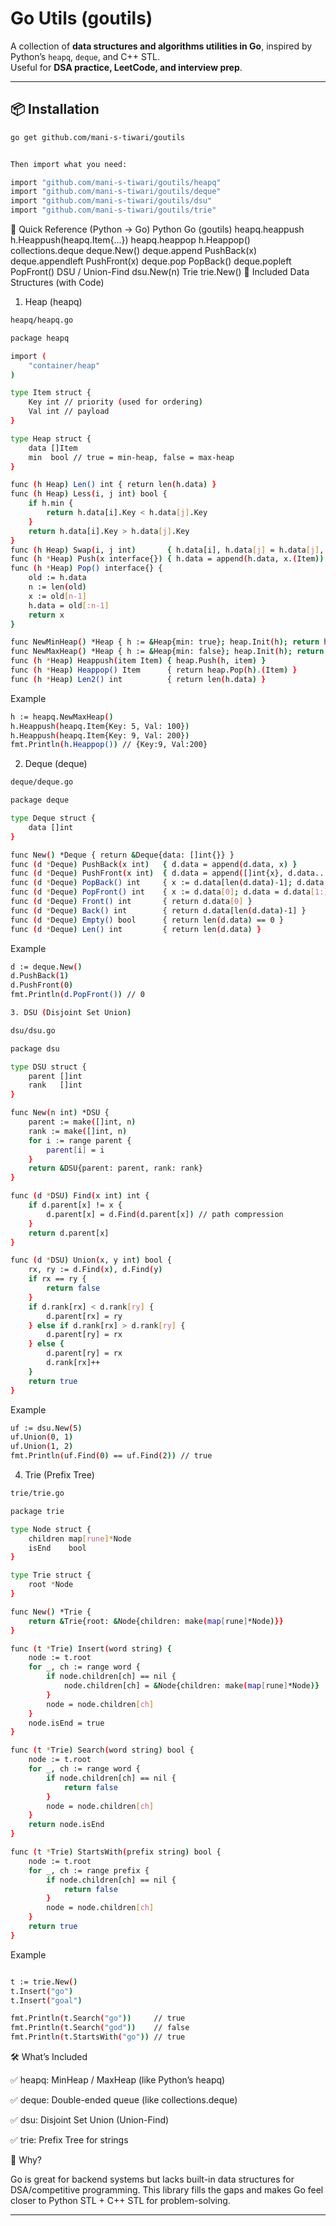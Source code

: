 # Go Utils (goutils)

A collection of **data structures and algorithms utilities in Go**, inspired by Python’s `heapq`, `deque`, and C++ STL.  
Useful for **DSA practice, LeetCode, and interview prep**.

---

## 📦 Installation

```bash
go get github.com/mani-s-tiwari/goutils


Then import what you need:

import "github.com/mani-s-tiwari/goutils/heapq"
import "github.com/mani-s-tiwari/goutils/deque"
import "github.com/mani-s-tiwari/goutils/dsu"
import "github.com/mani-s-tiwari/goutils/trie"

```

🔎 Quick Reference (Python → Go)
Python	Go (goutils)
heapq.heappush	h.Heappush(heapq.Item{...})
heapq.heappop	h.Heappop()
collections.deque	deque.New()
deque.append	PushBack(x)
deque.appendleft	PushFront(x)
deque.pop	PopBack()
deque.popleft	PopFront()
DSU / Union-Find	dsu.New(n)
Trie	trie.New()
🔹 Included Data Structures (with Code)

1. Heap (heapq)
```bash
heapq/heapq.go

package heapq

import (
	"container/heap"
)

type Item struct {
	Key int // priority (used for ordering)
	Val int // payload
}

type Heap struct {
	data []Item
	min  bool // true = min-heap, false = max-heap
}

func (h Heap) Len() int { return len(h.data) }
func (h Heap) Less(i, j int) bool {
	if h.min {
		return h.data[i].Key < h.data[j].Key
	}
	return h.data[i].Key > h.data[j].Key
}
func (h Heap) Swap(i, j int)       { h.data[i], h.data[j] = h.data[j], h.data[i] }
func (h *Heap) Push(x interface{}) { h.data = append(h.data, x.(Item)) }
func (h *Heap) Pop() interface{} {
	old := h.data
	n := len(old)
	x := old[n-1]
	h.data = old[:n-1]
	return x
}

func NewMinHeap() *Heap { h := &Heap{min: true}; heap.Init(h); return h }
func NewMaxHeap() *Heap { h := &Heap{min: false}; heap.Init(h); return h }
func (h *Heap) Heappush(item Item) { heap.Push(h, item) }
func (h *Heap) Heappop() Item      { return heap.Pop(h).(Item) }
func (h *Heap) Len2() int          { return len(h.data) }

```

Example
```bash
h := heapq.NewMaxHeap()
h.Heappush(heapq.Item{Key: 5, Val: 100})
h.Heappush(heapq.Item{Key: 9, Val: 200})
fmt.Println(h.Heappop()) // {Key:9, Val:200}
```
2. Deque (deque)
```bash
deque/deque.go

package deque

type Deque struct {
	data []int
}

func New() *Deque { return &Deque{data: []int{}} }
func (d *Deque) PushBack(x int)   { d.data = append(d.data, x) }
func (d *Deque) PushFront(x int)  { d.data = append([]int{x}, d.data...) }
func (d *Deque) PopBack() int     { x := d.data[len(d.data)-1]; d.data = d.data[:len(d.data)-1]; return x }
func (d *Deque) PopFront() int    { x := d.data[0]; d.data = d.data[1:]; return x }
func (d *Deque) Front() int       { return d.data[0] }
func (d *Deque) Back() int        { return d.data[len(d.data)-1] }
func (d *Deque) Empty() bool      { return len(d.data) == 0 }
func (d *Deque) Len() int         { return len(d.data) }
```

Example
```bash
d := deque.New()
d.PushBack(1)
d.PushFront(0)
fmt.Println(d.PopFront()) // 0
```
```bash
3. DSU (Disjoint Set Union)

dsu/dsu.go

package dsu

type DSU struct {
	parent []int
	rank   []int
}

func New(n int) *DSU {
	parent := make([]int, n)
	rank := make([]int, n)
	for i := range parent {
		parent[i] = i
	}
	return &DSU{parent: parent, rank: rank}
}

func (d *DSU) Find(x int) int {
	if d.parent[x] != x {
		d.parent[x] = d.Find(d.parent[x]) // path compression
	}
	return d.parent[x]
}

func (d *DSU) Union(x, y int) bool {
	rx, ry := d.Find(x), d.Find(y)
	if rx == ry {
		return false
	}
	if d.rank[rx] < d.rank[ry] {
		d.parent[rx] = ry
	} else if d.rank[rx] > d.rank[ry] {
		d.parent[ry] = rx
	} else {
		d.parent[ry] = rx
		d.rank[rx]++
	}
	return true
}
```

Example
```bash
uf := dsu.New(5)
uf.Union(0, 1)
uf.Union(1, 2)
fmt.Println(uf.Find(0) == uf.Find(2)) // true
```

4. Trie (Prefix Tree)
```bash
trie/trie.go

package trie

type Node struct {
	children map[rune]*Node
	isEnd    bool
}

type Trie struct {
	root *Node
}

func New() *Trie {
	return &Trie{root: &Node{children: make(map[rune]*Node)}}
}

func (t *Trie) Insert(word string) {
	node := t.root
	for _, ch := range word {
		if node.children[ch] == nil {
			node.children[ch] = &Node{children: make(map[rune]*Node)}
		}
		node = node.children[ch]
	}
	node.isEnd = true
}

func (t *Trie) Search(word string) bool {
	node := t.root
	for _, ch := range word {
		if node.children[ch] == nil {
			return false
		}
		node = node.children[ch]
	}
	return node.isEnd
}

func (t *Trie) StartsWith(prefix string) bool {
	node := t.root
	for _, ch := range prefix {
		if node.children[ch] == nil {
			return false
		}
		node = node.children[ch]
	}
	return true
}
```

Example
```bash

t := trie.New()
t.Insert("go")
t.Insert("goal")

fmt.Println(t.Search("go"))     // true
fmt.Println(t.Search("god"))    // false
fmt.Println(t.StartsWith("go")) // true
```
🛠️ What’s Included

✅ heapq: MinHeap / MaxHeap (like Python’s heapq)

✅ deque: Double-ended queue (like collections.deque)

✅ dsu: Disjoint Set Union (Union-Find)

✅ trie: Prefix Tree for strings

🎯 Why?

Go is great for backend systems but lacks built-in data structures for DSA/competitive programming.
This library fills the gaps and makes Go feel closer to Python STL + C++ STL for problem-solving.


---
